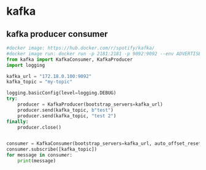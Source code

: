 # kafka

## kafka producer consumer

<!-- MARKDOWN-AUTO-DOCS:START (CODE:src=../../python/kafka/kafka-producer-consumer.py) -->
<!-- The below code snippet is automatically added from ../../python/kafka/kafka-producer-consumer.py -->
```py
#docker image: https://hub.docker.com/r/spotify/kafka/
#docker image run: docker run -p 2181:2181 -p 9092:9092 --env ADVERTISED_HOST=172.18.0.100 --env ADVERTISED_PORT=9092 --env advertised.host.name=172.18.0.100 --net docker.local.network --ip 172.18.0.100 spotify/kafka
from kafka import KafkaConsumer, KafkaProducer
import logging

kafka_url = "172.18.0.100:9092"
kafka_topic = "my-topic"

logging.basicConfig(level=logging.DEBUG)
try:
    producer = KafkaProducer(bootstrap_servers=kafka_url)
    producer.send(kafka_topic, b"test")
    producer.send(kafka_topic, "test 2")
finally:
    producer.close()


consumer = KafkaConsumer(bootstrap_servers=kafka_url, auto_offset_reset='earliest', consumer_timeout_ms=200)
consumer.subscribe([kafka_topic])
for message in consumer:
	print(message)
```
<!-- MARKDOWN-AUTO-DOCS:END -->


